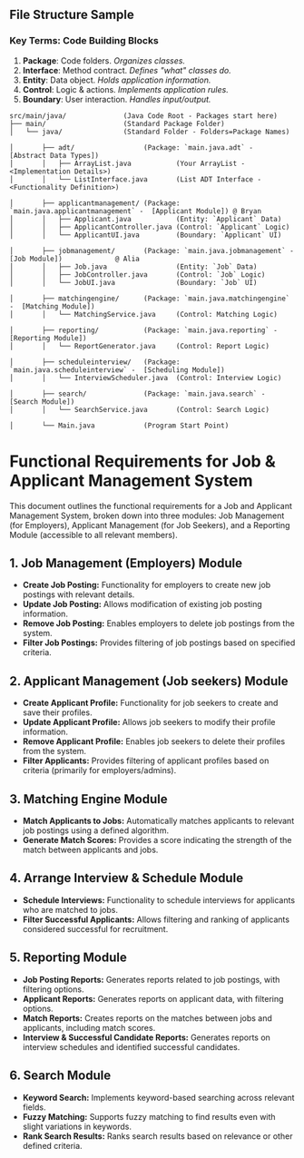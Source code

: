## File Structure Sample

### Key Terms: Code Building Blocks
1.  **Package**: Code folders. *Organizes classes.*
2.  **Interface**: Method contract. *Defines "what" classes do.*
3.  **Entity**: Data object. *Holds application information.*
4.  **Control**: Logic & actions. *Implements application rules.*
5.  **Boundary**: User interaction. *Handles input/output.*


```
src/main/java/              (Java Code Root - Packages start here)
├── main/                   (Standard Package Folder)
│   └── java/               (Standard Folder - Folders=Package Names)

│       ├── adt/                 (Package: `main.java.adt` -  [Abstract Data Types])
│       │   ├── ArrayList.java           (Your ArrayList -  <Implementation Details>)
│       │   └── ListInterface.java       (List ADT Interface -  <Functionality Definition>)

│       ├── applicantmanagement/ (Package: `main.java.applicantmanagement` -  [Applicant Module]) @ Bryan
│       │   ├── Applicant.java           (Entity: `Applicant` Data)
│       │   ├── ApplicantController.java (Control: `Applicant` Logic)
│       │   └── ApplicantUI.java         (Boundary: `Applicant` UI)

│       ├── jobmanagement/       (Package: `main.java.jobmanagement` -  [Job Module])             @ Alia
│       │   ├── Job.java                 (Entity: `Job` Data)
│       │   ├── JobController.java       (Control: `Job` Logic)
│       │   └── JobUI.java               (Boundary: `Job` UI)

│       ├── matchingengine/      (Package: `main.java.matchingengine` -  [Matching Module])
│       │   └── MatchingService.java     (Control: Matching Logic)

│       ├── reporting/           (Package: `main.java.reporting` -  [Reporting Module])
│       │   └── ReportGenerator.java     (Control: Report Logic)

│       ├── scheduleinterview/   (Package: `main.java.scheduleinterview` -  [Scheduling Module])
│       │   └── InterviewScheduler.java  (Control: Interview Logic)

│       ├── search/              (Package: `main.java.search` -  [Search Module])
│       │   └── SearchService.java       (Control: Search Logic)

│       └── Main.java            (Program Start Point)
```


# Functional Requirements for Job & Applicant Management System

This document outlines the functional requirements for a Job and Applicant Management System, broken down into three modules: Job Management (for Employers), Applicant Management (for Job Seekers), and a Reporting Module (accessible to all relevant members).

## 1. Job Management (Employers) Module

*   **Create Job Posting:**  Functionality for employers to create new job postings with relevant details.
*   **Update Job Posting:**  Allows modification of existing job posting information.
*   **Remove Job Posting:**  Enables employers to delete job postings from the system.
*   **Filter Job Postings:**  Provides filtering of job postings based on specified criteria.

## 2. Applicant Management (Job seekers) Module

*   **Create Applicant Profile:**  Functionality for job seekers to create and save their profiles.
*   **Update Applicant Profile:**  Allows job seekers to modify their profile information.
*   **Remove Applicant Profile:**  Enables job seekers to delete their profiles from the system.
*   **Filter Applicants:**  Provides filtering of applicant profiles based on criteria (primarily for employers/admins).

## 3. Matching Engine Module

*   **Match Applicants to Jobs:**  Automatically matches applicants to relevant job postings using a defined algorithm.
*   **Generate Match Scores:**  Provides a score indicating the strength of the match between applicants and jobs.

## 4. Arrange Interview & Schedule Module

*   **Schedule Interviews:**  Functionality to schedule interviews for applicants who are matched to jobs.
*   **Filter Successful Applicants:**  Allows filtering and ranking of applicants considered successful for recruitment.

## 5. Reporting Module

*   **Job Posting Reports:**  Generates reports related to job postings, with filtering options.
*   **Applicant Reports:**  Generates reports on applicant data, with filtering options.
*   **Match Reports:**  Creates reports on the matches between jobs and applicants, including match scores.
*   **Interview & Successful Candidate Reports:**  Generates reports on interview schedules and identified successful candidates.

## 6. Search Module

*   **Keyword Search:**  Implements keyword-based searching across relevant fields.
*   **Fuzzy Matching:**  Supports fuzzy matching to find results even with slight variations in keywords.
*   **Rank Search Results:**  Ranks search results based on relevance or other defined criteria.
